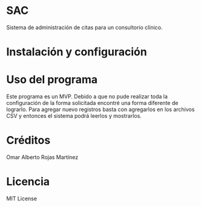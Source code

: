 # SAC
Sistema de administración de citas para un consultorio clínico.
# Instalación y configuración
# Uso del programa
Este programa es un MVP. Debido a que no pude realizar toda la configuración de la forma solicitada encontré una forma diferente de lograrlo.
Para agregar nuevo registros basta con agregarlos en los archivos CSV y entonces el sistema podrá leerlos y mostrarlos.
# Créditos
Omar Alberto Rojas Martínez
# Licencia
MIT License

